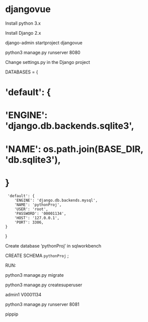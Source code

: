 # djangovue

Install python 3.x

Install Django 2.x

django-admin startproject djangovue


python3 manage.py runserver 8080

Change settings.py in the Django project

DATABASES = {
   # 'default': {
   #     'ENGINE': 'django.db.backends.sqlite3',
   #     'NAME': os.path.join(BASE_DIR, 'db.sqlite3'),
   # }
     'default': {
        'ENGINE': 'django.db.backends.mysql',
        'NAME': 'pythonProj',
        'USER': 'root',
        'PASSWORD': '00001134',
        'HOST': '127.0.0.1',
        'PORT': 3306,
    }
}


Create database ‘pythonProj’ in sqlworkbench


CREATE SCHEMA `pythonProj` ;


RUN:

python3 manage.py migrate

python3 manage.py createsuperuser

admin1
V0001134


python3 manage.py runserver 8081


pippip